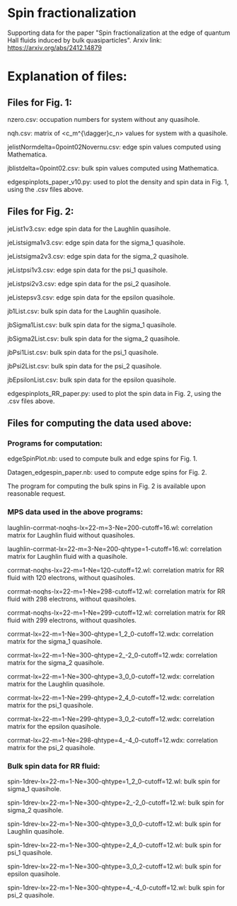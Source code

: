 # Spin fractionalization

Supporting data for the paper "Spin fractionalization at the edge of quantum Hall fluids induced by bulk quasiparticles". Arxiv link: https://arxiv.org/abs/2412.14879

# Explanation of files:

## Files for Fig. 1:

nzero.csv: occupation numbers for system without any quasihole.

nqh.csv: matrix of <c_m^{\dagger}c_n> values for system with a quasihole.

jelistNormdelta=0point02Novernu.csv: edge spin values computed using Mathematica.

jblistdelta=0point02.csv: bulk spin values computed using Mathematica.

edgespinplots_paper_v10.py: used to plot the density and spin data in Fig. 1, using the .csv files above. 

## Files for Fig. 2:

jeList1v3.csv: edge spin data for the Laughlin quasihole.

jeListsigma1v3.csv: edge spin data for the sigma_1 quasihole.

jeListsigma2v3.csv: edge spin data for the sigma_2 quasihole.

jeListpsi1v3.csv: edge spin data for the psi_1 quasihole.

jeListpsi2v3.csv: edge spin data for the psi_2 quasihole.

jeListepsv3.csv: edge spin data for the epsilon quasihole.

jb1List.csv: bulk spin data for the Laughlin quasihole.

jbSigma1List.csv: bulk spin data for the sigma_1 quasihole.

jbSigma2List.csv: bulk spin data for the sigma_2 quasihole.

jbPsi1List.csv: bulk spin data for the psi_1 quasihole.

jbPsi2List.csv: bulk spin data for the psi_2 quasihole.

jbEpsilonList.csv: bulk spin data for the epsilon quasihole.

edgespinplots_RR_paper.py: used to plot the spin data in Fig. 2, using the .csv files above.

## Files for computing the data used above:

### Programs for computation: 

edgeSpinPlot.nb: used to compute bulk and edge spins for Fig. 1.

Datagen_edgespin_paper.nb: used to compute edge spins for Fig. 2.

The program for computing the bulk spins in Fig. 2 is available upon reasonable request.

### MPS data used in the above programs:

laughlin-corrmat-noqhs-lx=22-m=3-Ne=200-cutoff=16.wl: correlation matrix for Laughlin fluid without quasiholes.

laughlin-corrmat-lx=22-m=3-Ne=200-qhtype=1-cutoff=16.wl: correlation matrix for Laughlin fluid with a quasihole.

corrmat-noqhs-lx=22-m=1-Ne=120-cutoff=12.wl: correlation matrix for RR fluid with 120 electrons, without quasiholes.

corrmat-noqhs-lx=22-m=1-Ne=298-cutoff=12.wl: correlation matrix for RR fluid with 298 electrons, without quasiholes.

corrmat-noqhs-lx=22-m=1-Ne=299-cutoff=12.wl: correlation matrix for RR fluid with 299 electrons, without quasiholes.

corrmat-lx=22-m=1-Ne=300-qhtype=1_2_0-cutoff=12.wdx: correlation matrix for the sigma_1 quasihole.

corrmat-lx=22-m=1-Ne=300-qhtype=2_-2_0-cutoff=12.wdx: correlation matrix for the sigma_2 quasihole.

corrmat-lx=22-m=1-Ne=300-qhtype=3_0_0-cutoff=12.wdx: correlation matrix for the Laughlin quasihole.

corrmat-lx=22-m=1-Ne=299-qhtype=2_4_0-cutoff=12.wdx: correlation matrix for the psi_1 quasihole.

corrmat-lx=22-m=1-Ne=299-qhtype=3_0_2-cutoff=12.wdx: correlation matrix for the epsilon quasihole.

corrmat-lx=22-m=1-Ne=298-qhtype=4_-4_0-cutoff=12.wdx: correlation matrix for the psi_2 quasihole.

### Bulk spin data for RR fluid:

spin-1drev-lx=22-m=1-Ne=300-qhtype=1_2_0-cutoff=12.wl: bulk spin for sigma_1 quasihole.

spin-1drev-lx=22-m=1-Ne=300-qhtype=2_-2_0-cutoff=12.wl: bulk spin for sigma_2 quasihole.

spin-1drev-lx=22-m=1-Ne=300-qhtype=3_0_0-cutoff=12.wl: bulk spin for Laughlin quasihole.

spin-1drev-lx=22-m=1-Ne=300-qhtype=2_4_0-cutoff=12.wl: bulk spin for psi_1 quasihole.

spin-1drev-lx=22-m=1-Ne=300-qhtype=3_0_2-cutoff=12.wl: bulk spin for epsilon quasihole.

spin-1drev-lx=22-m=1-Ne=300-qhtype=4_-4_0-cutoff=12.wl: bulk spin for psi_2 quasihole.
